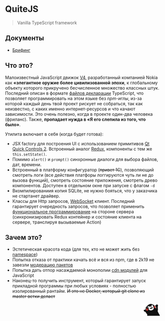 
# QuiteJS

> Vanilla TypeScript framework

## Документы
 - [Брифинг](docs/briefing.md)

## Что это?

Малоизвестный JavaScript движок [V4](https://wiki.qt.io/V4), разработанный компанией Nokia как **«элегантное оружие более цивилизованной эпохи**, к глобальному объекту которого прикручено бесчисленное множество классных штук. Последний описан в формате [файлов декларации](https://www.typescriptlang.org/docs/handbook/namespaces.html#ambient-namespaces) TypeScript, что позволяет программировать на этом языке без *npm-иглы*, из-за которой каждый день твой проект рискует не собраться, так как неизвестно, с каких именно интернет-ресурсов и что качают зависимости. Это очень полезно, когда в проекте один-два человека (фриланс). Также, **пропадает нужда в «Я его слепила из того, что было»**.

Утилита включает в себя (когда будет готова):

 - JSX factory для построения UI с использованием примитивов [Qt Quick Controls 2](https://doc.qt.io/qt-5/qtquickcontrols-index.html). Встроенный аналог [Redux](https://getinstance.info/articles/react/learning-react-redux/), компоненты с тем же `this.setState()`.
 - Помимо `alert()` и `prompt()` синхронные диалоги для выбора файлов, дат, времени.
 - Встроенный в платформу конфигуратор (~~привет 1C~~), позволяющий смотреть логи (все действия платфоры логгируются чуть ли не до вызова функций), смотреть состояние приложения, смотреть древо компонентов. Доступен в отдельном окне при запуске с флагом `-d` 
 - Вкомпилированиия копия SQLite, не нужно бояться, что у заказчика не стартанет драйвер.
 - Классы для Http запросов, [WebSocket](https://ru.wikipedia.org/wiki/WebSocket) клиент. Последний гарантирует очередность запросов, что позволяет применить [функциональное программирование](https://ru.wikipedia.org/wiki/Функциональное_программирование) на стороне сервера (синхронизировать Redux контейнер и состояние клиента на сервере, транслируя вызываемые Action)

## Зачем это?

 - Эстетическая красота кода (для тех, кто не может жить без [namespace](https://www.typescriptlang.org/docs/handbook/namespaces.html#namespaced-validators))
 - Попытка отказа от практики качать всё и вся из npm, где в 2k19 не завезли [модерацию пакетов](https://www.npmjs.com/search?q=hello-world)
 - Попытка дать отпор насаждаемой монополии [cdn модулей](https://ru.stackoverflow.com/questions/927526/Почему-NodeJS-так-долго-не-реализует-поддержку-модулей-ES6) для JavaScript
 - Наконец-то получить инструмент, который гарантирует запуск прикладной программы при любых условиях - полностью изолированный рантайм. ~~И это не Docker, который git clone из master ветки делает~~

 <img src="docs/images/kukamon.png" height="41px" width="60px" align="right" />